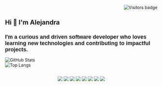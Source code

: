 <p align="right">
  <img src="https://visitor-badge.glitch.me/badge?page_id=Alejandra1517.Alejandra1517&left_color=1379B3&right_color=555555" alt="Visitors badge" />
</p>

## Hi 👋 I'm Alejandra

<h2 style="font-family: 'Poppins', sans-serif; font-size: 18px;">
  <strong>I'm a curious and driven software developer who loves learning new technologies and contributing to impactful projects.</strong>
</h2>


<div aling="center">
  <div><img src="https://github-readme-stats.vercel.app/api?username=Alejandra1517&show_icons=true&count_private=true&hide_title=true&theme=dark" alt="GitHub Stats" style="max-width: 100%; height: auto;"/></div>
  <div><img src="https://github-readme-stats.vercel.app/api/top-langs/?username=Alejandra1517&layout=compact&theme=dark" alt="Top Langs" style="max-width: 100%; height: auto;"/></div>
</div>


## 
<p align="center">
  <img src="https://img.shields.io/badge/-JavaScript-F7DF1E?style=flat&logo=javascript&logoColor=black" />
  <img src="https://img.shields.io/badge/-React-61DAFB?style=flat&logo=react&logoColor=white" />
  <img src="https://img.shields.io/badge/-Three.js-000000?style=flat&logo=three.js&logoColor=white" />
  <img src="https://img.shields.io/badge/-Tailwind%20CSS-38B2AC?style=flat&logo=tailwind-css&logoColor=white" />
  <img src="https://img.shields.io/badge/-Node.js-339933?style=flat&logo=node.js&logoColor=white" />
  <img src="https://img.shields.io/badge/-NestJS-E0234E?style=flat&logo=nestjs&logoColor=white" />
  <img src="https://img.shields.io/badge/-MongoDB-47A248?style=flat&logo=mongodb&logoColor=white" />
  <img src="https://img.shields.io/badge/-SQL%20Server-CC2927?style=flat&logo=microsoft-sql-server&logoColor=white" />
</p>

